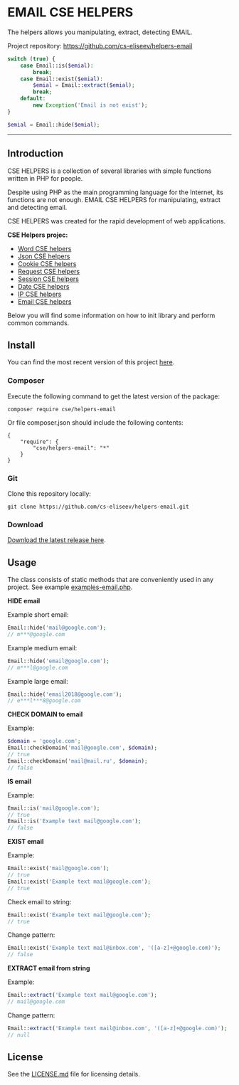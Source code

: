 EMAIL CSE HELPERS
=======

The helpers allows you manipulating, extract, detecting EMAIL.

Project repository: https://github.com/cs-eliseev/helpers-email

```php
switch (true) {
    case Email::is($emial):
        break;
    case Email::exist($emial):
        $emial = Email::extract($emial);
        break;
    default:
        new Exception('Email is not exist');
}

$emial = Email::hide($emial);
```

***

## Introduction

CSE HELPERS is a collection of several libraries with simple functions written in PHP for people.

Despite using PHP as the main programming language for the Internet, its functions are not enough. EMAIL CSE HELPERS for manipulating, extract and detecting email.

CSE HELPERS was created for the rapid development of web applications.

**CSE Helpers projec:**
* [Word CSE helpers](https://github.com/cs-eliseev/helpers-word)
* [Json CSE helpers](https://github.com/cs-eliseev/helpers-json)
* [Cookie CSE helpers](https://github.com/cs-eliseev/helpers-cookie)
* [Request CSE helpers](https://github.com/cs-eliseev/helpers-request)
* [Session CSE helpers](https://github.com/cs-eliseev/helpers-session)
* [Date CSE helpers](https://github.com/cs-eliseev/helpers-date)
* [IP CSE helpers](https://github.com/cs-eliseev/helpers-ip)
* [Email CSE helpers](https://github.com/cs-eliseev/helpers-email)

Below you will find some information on how to init library and perform common commands.

## Install

You can find the most recent version of this project [here](https://github.com/cs-eliseev/helpers-email).

### Composer

Execute the following command to get the latest version of the package:
```shell
composer require cse/helpers-email
```

Or file composer.json should include the following contents:
```
{
    "require": {
        "cse/helpers-email": "*"
    }
}
```

### Git

Clone this repository locally:
```shell
git clone https://github.com/cs-eliseev/helpers-email.git
```

### Download

[Download the latest release here](https://github.com/cs-eliseev/helpers-email/archive/master.zip).

## Usage

The class consists of static methods that are conveniently used in any project. See example [examples-email.php](https://github.com/cs-eliseev/helpers-email/blob/master/examples/examples-email.php).

**HIDE email**

Example short email:
```php
Email::hide('mail@google.com');
// m***@google.com
```

Example medium email:
```php
Email::hide('email@google.com');
// m***l@google.com
```

Example large email:
```php
Email::hide('email2018@google.com');
// e***l***8@google.com
```

**CHECK DOMAIN to email**

Example:
```php
$domain = 'google.com';
Email::checkDomain('mail@google.com', $domain);
// true
Email::checkDomain('mail@mail.ru', $domain);
// false
```

**IS email**

Example:
```php
Email::is('mail@google.com');
// true
Email::is('Example text mail@google.com');
// false
```

**EXIST email**

Example:
```php
Email::exist('mail@google.com');
// true
Email::exist('Example text mail@google.com');
// true
```

Check email to string:
```php
Email::exist('Example text mail@google.com');
// true
```

Change pattern:
```php
Email::exist('Example text mail@inbox.com', '([a-z]+@google.com)');
// false
```

**EXTRACT email from string**

Example:
```php
Email::extract('Example text mail@google.com');
// mail@google.com
```

Change pattern:
```php
Email::extract('Example text mail@inbox.com', '([a-z]+@google.com)');
// null
```

## License

See the [LICENSE.md](https://github.com/cs-eliseev/helpers-email/blob/master/LICENSE.md) file for licensing details.